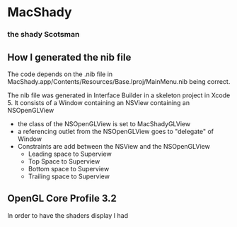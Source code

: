 # MacShady
### the shady Scotsman

## How I generated the nib file

The code depends on the .nib file in MacShady.app/Contents/Resources/Base.lproj/MainMenu.nib being correct.

The nib file was generated in Interface Builder in a skeleton project in Xcode
5. It consists of a Window containing an NSView containing an NSOpenGLView

- the class of the NSOpenGLView is set to MacShadyGLView
- a referencing outlet from the NSOpenGLView goes to "delegate" of Window
- Constraints are add between the NSView and the NSOpenGLView
  - Leading space to Superview
  - Top Space to Superview
  - Bottom space to Superview
  - Trailing space to Superview

## OpenGL Core Profile 3.2

In order to have the shaders display I had